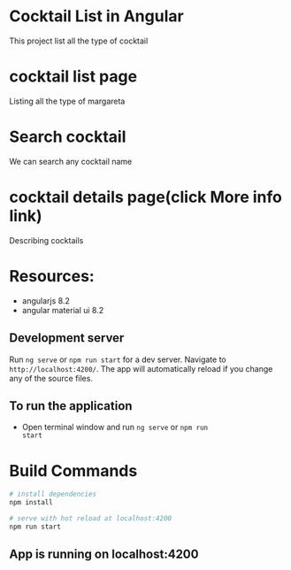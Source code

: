# Cocktail List in Angular

This project list all the type of cocktail

# cocktail list page
Listing all the type of margareta

# Search cocktail
We can search any cocktail name

# cocktail details page(click More info link)
Describing cocktails



# Resources:
  - angularjs 8.2
  - angular material ui 8.2
  
## Development server

Run `ng serve` or `npm run start` for a dev server. Navigate to `http://localhost:4200/`. The app will automatically reload if you change any of the source files.

## To run the application
- Open terminal window and run <code>ng serve</code> or <code>npm run start</code>

# Build Commands

``` bash
# install dependencies
npm install

# serve with hot reload at localhost:4200
npm run start

```

## App is running on localhost:4200


